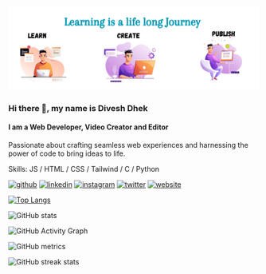 ![I am GitHub Readme Generator's creator](https://github.com/Diveshnew/Diveshnew/blob/main/banner%20image.png)
### Hi there 👋, my name is Divesh Dhek
#### I am a Web Developer, Video Creator and Editor

Passionate about crafting seamless web experiences and harnessing the power of code to bring ideas to life.

Skills: JS / HTML / CSS / Tailwind / C / Python



[<img src='https://cdn.jsdelivr.net/npm/simple-icons@3.0.1/icons/github.svg' alt='github' height='40'>](https://github.com/diveshnew)  [<img src='https://cdn.jsdelivr.net/npm/simple-icons@3.0.1/icons/linkedin.svg' alt='linkedin' height='40'>](https://www.linkedin.com/in/diveshdhek/)  [<img src='https://cdn.jsdelivr.net/npm/simple-icons@3.0.1/icons/instagram.svg' alt='instagram' height='40'>](https://www.instagram.com/diveshdhek/)  [<img src='https://cdn.jsdelivr.net/npm/simple-icons@3.0.1/icons/twitter.svg' alt='twitter' height='40'>](https://twitter.com/Diveshdhek)  [<img src='https://cdn.jsdelivr.net/npm/simple-icons@3.0.1/icons/icloud.svg' alt='website' height='40'>](https://diveshnew.github.io/Personal-Website/)  

[![Top Langs](https://github-readme-stats.vercel.app/api/top-langs/?username=diveshnew)](https://github.com/anuraghazra/github-readme-stats)

![GitHub stats](https://github-readme-stats.vercel.app/api?username=diveshnew&show_icons=true)  

![GitHub Activity Graph](https://activity-graph.herokuapp.com/graph?username=diveshnew)  

![GitHub metrics](https://metrics.lecoq.io/diveshnew)  

![GitHub streak stats](https://streak-stats.demolab.com/?user=diveshnew)  

